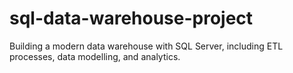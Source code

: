 # sql-data-warehouse-project
Building a modern data warehouse with SQL Server, including ETL processes, data modelling, and analytics.
